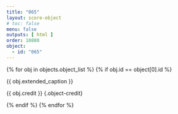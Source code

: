 ```yaml
---
title: "065"
layout: score-object
# toc: false
menu: false
outputs: [ html ]
order: 10880
object:
  - id: "065"
---
```


{% for obj in objects.object_list %}
{% if obj.id == object[0].id %}

{{ obj.extended_caption }}

{{ obj.credit }} {.object-credit}

{% endif %}
{% endfor %}
